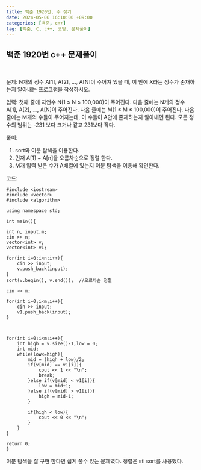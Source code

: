 ```yaml
---
title: 백준 1920번, 수 찾기
date: 2024-05-06 16:10:00 +09:00
categories: [백준, c++]
tag: [백준, C, c++, 코딩, 문제풀이]
---
```


## 백준 1920번 c++ 문제풀이
<br>

문제:
N개의 정수 A[1], A[2], …, A[N]이 주어져 있을 때, 이 안에 X라는 정수가 존재하는지 알아내는 프로그램을 작성하시오.

입력:
첫째 줄에 자연수 N(1 ≤ N ≤ 100,000)이 주어진다. 다음 줄에는 N개의 정수 A[1], A[2], …, A[N]이 주어진다. 다음 줄에는 M(1 ≤ M ≤ 100,000)이 주어진다. 다음 줄에는 M개의 수들이 주어지는데, 이 수들이 A안에 존재하는지 알아내면 된다. 모든 정수의 범위는 -231 보다 크거나 같고 231보다 작다.

풀이:

1. sort와 이분 탐색을 이용한다.
2. 먼저 A[1] ~ A[n]을 오름차순으로 정렬 한다.
3. M개 입력 받은 수가 A배열에 있는지 이분 탐색을 이용해 확인한다.
   
코드:

    #include <iostream>
    #include <vector>
    #include <algorithm>

    using namespace std;

    int main(){
    
    int n, input,m;
    cin >> n;
    vector<int> v;
    vector<int> v1;
    
    for(int i=0;i<n;i++){
        cin >> input;
        v.push_back(input);
    }
    sort(v.begin(), v.end());  //오르차순 정렬
    
    cin >> m;

    for(int i=0;i<m;i++){
        cin >> input;
        v1.push_back(input);
    }

    
    
    for(int i=0;i<m;i++){
        int high = v.size()-1,low = 0;
        int mid;
        while(low<=high){
            mid = (high + low)/2;
            if(v[mid] == v1[i]){    
                cout << 1 << "\n";
                break;
            }else if(v[mid] < v1[i]){
                low = mid+1;
            }else if(v[mid] > v1[i]){
                high = mid-1;
            }

            if(high < low){
                cout << 0 << "\n";
            }
        }
    }

    return 0;
    }

이분 탐색을 잘 구현 한다면 쉽게 풀수 있는 문제였다. 정렬은 stl sort를 사용했다.